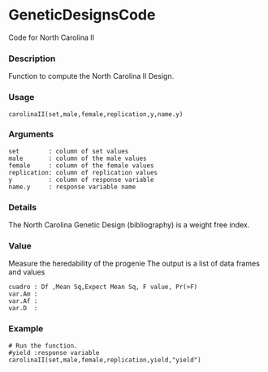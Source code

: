 # GeneticDesignsCode
Code for North Carolina II

### Description

Function to compute the North Carolina II Design.

### Usage

```{r eval=F}
carolinaII(set,male,female,replication,y,name.y)
```
### Arguments

```
set        : column of set values
male       : column of the male values
female     : column of the female values
replication: column of replication values 
y          : column of response variable
name.y     : response variable name
```

### Details

The North Carolina Genetic Design (bibliography) is a weight free index.

### Value
Measure the heredability of the progenie
The output is a list of data frames and values
```
cuadro : Df ,Mean Sq,Expect Mean Sq, F value, Pr(>F) 
var.Am : 
var.Af : 
var.D  : 
```

### Example

```{r eval=F}
# Run the function.
#yield :response variable
carolinaII(set,male,female,replication,yield,"yield")
```
